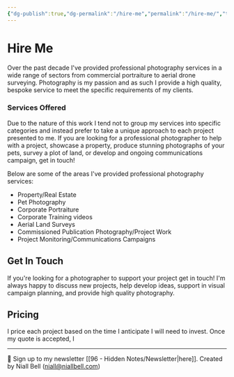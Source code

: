 ```yaml
---
{"dg-publish":true,"dg-permalink":"/hire-me","permalink":"/hire-me/","title":"Hire Me","noteIcon":null,"created":"2025-01-16T10:20:04.152-08:00","updated":"2025-01-20T19:36:11.219-08:00"}
---
```


# Hire Me

Over the past decade I've provided professional photography services in a wide range of sectors from commercial portraiture to aerial drone surveying. Photography is my passion and as such I provide a high quality, bespoke service to meet the specific requirements of my clients. 

### Services Offered

Due to the nature of this work I tend not to group my services into specific categories and instead prefer to take a unique approach to each project presented to me. If you are looking for a professional photographer to help with a project, showcase a property, produce stunning photographs of your pets, survey a plot of land, or develop and ongoing communications campaign, get in touch!

Below are some of the areas I've provided professional photography services:

- Property/Real Estate
- Pet Photography
- Corporate Portraiture
- Corporate Training videos
- Aerial Land Surveys
- Commissioned Publication Photography/Project Work
- Project Monitoring/Communications Campaigns

## Get In Touch

If you're looking for a photographer to support your project get in touch! I'm always happy to discuss new projects, help develop ideas, support in visual campaign planning, and provide high quality photography.

## Pricing

I price each project based on the time I anticipate I will need to invest. Once my quote is accepted, I 



---
📧 Sign up to my newsletter [[96 - Hidden Notes/Newsletter\|here]].
Created by Niall Bell (niall@niallbell.com)
